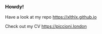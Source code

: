 ### Howdy!


Have a look at my repo https://xlthlx.github.io

Check out my CV https://piccioni.london
